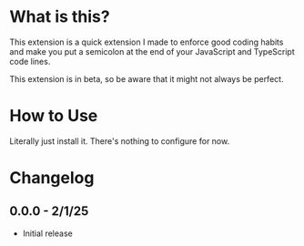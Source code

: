 # What is this?

This extension is a quick extension I made to enforce good coding habits and make you put a semicolon at the end of your JavaScript and TypeScript code lines.

This extension is in beta, so be aware that it might not always be perfect.

# How to Use

Literally just install it. There's nothing to configure for now.

# Changelog

## 0.0.0 - 2/1/25

- Initial release